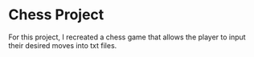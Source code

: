 # Chess Project
For this project, I recreated a chess game that allows the player to input their desired moves into txt files.
